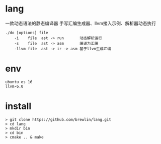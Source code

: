 # lang
一款动态语法的静态编译器  手写汇编生成器、llvm接入示例、解析器动态执行
```asciidoc
./do [options] file
    -i    file  ast -> run       动态解析运行
    -s    file  ast -> asm       编译为汇编
    -llvm file  ast -> ir -> asm 基于llvm生成汇编

```
# env
```asciidoc
ubuntu os 16
llvm-6.0

```
# install
```asciidoc
> git clone https://github.com/brewlin/lang.git
> cd lang
> mkdir bin
> cd bin
> cmake .. & make


```
